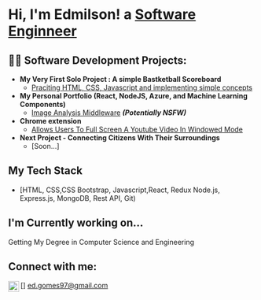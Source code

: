 <h1>Hi, I'm Edmilson! a <a href="https://www.linkedin.com/in/edmilson-gomes-6b4353242/">Software Enginneer </a><br/></h1>

<h2>👨‍💻 Software Development Projects:</h2>

- <b>My Very First Solo Project : A simple Bastketball Scoreboard</b>
  - [Praciting HTML, CSS, Javascript and implementing simple concepts](https://github.com/joshmadakor1/Algorithms-Practice)
- <b>My Personal Portfolio (React, NodeJS, Azure, and Machine Learning Components)</b>
  - [Image Analysis Middleware](https://github.com/joshmadakor1/4chan-Image-Analysis-Middleware-C964) <b><i>(Potentially NSFW)</b></i>
- <b>Chrome extension</b>
  - [Allows Users To Full Screen A Youtube Video In Windowed Mode](https://github.com/joshmadakor1/Sentinel-Lab)
- <b>Next Project - Connecting Citizens With Their Surroundings</b>
  - [Soon...]
  
<h2>My Tech Stack</h2>

- [HTML, CSS,CSS Bootstrap, Javascript,React, Redux Node.js, Express.js, MongoDB, Rest API, Git)

<h2>I'm Currently working on...</h2>
Getting My Degree in Computer Science and Engineering

<h2> Connect with me:</h2>

[<img align="left" alt="JoshMadakor | LinkedIn" width="22px" src="https://cdn.jsdelivr.net/npm/simple-icons@v3/icons/linkedin.svg" />]
ed.gomes97@gmail.com


